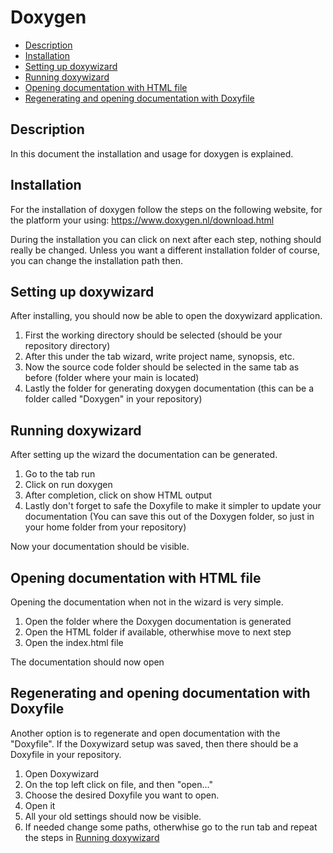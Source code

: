 # Doxygen

- [Description](#description)
- [Installation](#installation)
- [Setting up doxywizard](#setting-up-doxywizard)
- [Running doxywizard](#running-doxywizard)
- [Opening documentation with HTML file](#opening-documentation-with-html-file)
- [Regenerating and opening documentation with Doxyfile](#regenerating-and-opening-documentation-with-doxyfile)

## Description

In this document the installation and usage for doxygen is explained.

## Installation

For the installation of doxygen follow the steps on the following website, for the platform your using: https://www.doxygen.nl/download.html

During the installation you can click on next after each step, nothing should really be changed. Unless you want a different installation folder of course, you can change the installation path then.

## Setting up doxywizard

After installing, you should now be able to open the doxywizard application.

1. First the working directory should be selected (should be your repository directory)
2. After this under the tab wizard, write project name, synopsis, etc.
3. Now the source code folder should be selected in the same tab as before (folder where your main is located)
4. Lastly the folder for generating doxygen documentation (this can be a folder called "Doxygen" in your repository)

## Running doxywizard

After setting up the wizard the documentation can be generated.

1. Go to the tab run
2. Click on run doxygen
3. After completion, click on show HTML output
4. Lastly don't forget to safe the Doxyfile to make it simpler to update your documentation (You can save this out of the Doxygen folder, so just in your home folder from your repository)

Now your documentation should be visible.

## Opening documentation with HTML file

Opening the documentation when not in the wizard is very simple.

1. Open the folder where the Doxygen documentation is generated
2. Open the HTML folder if available, otherwhise move to next step
3. Open the index.html file

The documentation should now open

## Regenerating and opening documentation with Doxyfile

Another option is to regenerate and open documentation with the "Doxyfile". If the Doxywizard setup was saved, then there should be a Doxyfile in your repository.

1. Open Doxywizard
2. On the top left click on file, and then "open..."
3. Choose the desired Doxyfile you want to open.
4. Open it
5. All your old settings should now be visible.
6. If needed change some paths, otherwhise go to the run tab and repeat the steps in [Running doxywizard](#running-doxywizard)
